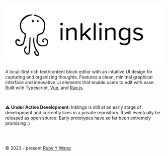 <div align="center">
<picture>
  <img width="520" src="https://github.com/ruby-cube/project-inklings/blob/main/inklings-logo.png" alt="inklings logo"/>
</picture>
</div>

A local-first rich text/content block editor with an intuitive UI design for capturing and organizing thoughts. Features a clean, minimal graphical interface and innovative UI elements that enable users to edit with ease. Built with Typescript, [Vue](www.vuejs.org), and [Rue.js](https://github.com/ruby-cube/rue).

<br/>

⚠️ **Under Active Development**: Inklings is still at an early stage of development and currently lives in a private repository. It will eventually be released as open source. Early prototypes have so far been extremely promising :)

<br/>
<br/>

© 2023 - present [Ruby Y Wang](https://github.com/ruby-cube)
